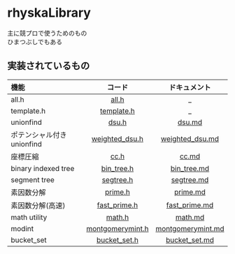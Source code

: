 # rhyskaLibrary
主に競プロで使うためのもの  
ひまつぶしでもある
## 実装されているもの
|機能|コード|ドキュメント|
|:--|:--:|:--:|
|all.h|[all.h](src/all.h)|_|
|template.h|[template.h](src/template.h)|_|
|unionfind|[dsu.h](src/dsu.h)|[dsu.md](docs/dsu.md)|
|ポテンシャル付きunionfind|[weighted_dsu.h](src/weighted_dsu.h)|[weighted_dsu.md](docs/weighted_dsu.md)|
|座標圧縮|[cc.h](src/cc.h)|[cc.md](docs/cc.md)|
|binary indexed tree|[bin_tree.h](src/bin_tree.h)|[bin_tree.md](docs/bin_tree.md)|
|segment tree|[segtree.h](src/segtree.h)|[segtree.md](docs/segtree.md)|
|素因数分解|[prime.h](src/math/prime.h)|[prime.md](docs/prime.md)|
|素因数分解(高速)|[fast_prime.h](src/math/fast_prime.h)|[fast_prime.md](docs/fast_prime.md)|
|math utility|[math.h](src/math/math.h)|[math.md](docs/math.md)|
|modint|[montgomerymint.h](src/montgomerymint.h)|[montgomerymint.md](docs/montgomerymint.md)|
|bucket_set|[bucket_set.h](src/bucket_set.h)|[bucket_set.md](docs/bucket_set.md)|

